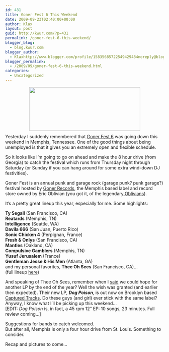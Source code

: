 ```yaml
---
id: 431
title: Goner Fest 6 This Weekend
date: 2009-09-23T02:40:00+00:00
author: Klax
layout: post
guid: http://kwur.com/?p=431
permalink: /goner-fest-6-this-weekend/
blogger_blog:
  - blog.kwur.com
blogger_author:
  - Klaxhttp://www.blogger.com/profile/15835685722549429484noreply@blogger.com
blogger_permalink:
  - /2009/09/goner-fest-6-this-weekend.html
categories:
  - Uncategorized
---
```

<div class="pf-content">
  <p>
    <a onblur="try {parent.deselectBloggerImageGracefully();} catch(e) {}" href="http://www.goner-records.com/gonerfest/IMAGES/GONERFEST-LOGO_72DPI.jpg"><img style="margin: 0px auto 10px; display: block; text-align: center; cursor: pointer; width: 353px; height: 138px;" src="http://www.goner-records.com/gonerfest/IMAGES/GONERFEST-LOGO_72DPI.jpg" alt="" border="0" /></a>Yesterday I suddenly remembered that <a href="http://www.goner-records.com/gonerfest/">Goner Fest 6</a> was going down this weekend in Memphis, Tennessee. One of the good things about being unemployed is that it gives you an extremely open and flexible schedule.
  </p>
  
  <p>
    So it looks like I&#8217;m going to go on ahead and make the 8 hour drive (from Georgia) to catch the festival which runs from Thursday night through Saturday (or Sunday if you can hang around for some extra wind-down DJ festivities).
  </p>
  
  <p>
    Goner Fest is an annual punk and garage rock (garage punk? punk garage?) festival hosted by <a href="http://www.goner-records.com/mainpage.php">Goner Records</a>, the Memphis based label and record store owned by Eric Oblivian (you got it, of the legendary<a href="http://www.allmusic.com/cg/amg.dll?p=amg&searchlink=OBLIVIANS&sql=11:jifyxqlhldte%7ET1"> Oblivians</a>).
  </p>
  
  <p>
    It&#8217;s a pretty great lineup this year, especially for me. Some highlights:
  </p>
  
  <p>
    <span style="font-weight: bold;">Ty Segall</span> (San Francisco, CA)<br /><span style="font-weight: bold;">Reatards</span> (Memphis, TN)<br /><span style="font-weight: bold;">Intelligence</span> (Seattle, WA)<br /><span style="font-weight: bold;">Davila 666</span> (San Juan, Puerto Rico)<br /><span style="font-weight: bold;">Sonic Chicken 4</span> (Perpignan, France)<br /><span style="font-weight: bold;">Fresh & Onlys</span> (San Francisco, CA)<br /><span style="font-weight: bold;">Mantles</span> (Oakland, CA)<br /><span style="font-weight: bold;">Compulsive Gamblers</span> (Memphis, TN)<br /><span style="font-weight: bold;">Yusuf Jerusalem</span> (France)<br /><span style="font-weight: bold;">Gentleman Jesse & His Men</span> (Atlanta, GA)<br />and my personal favorites, <span style="font-weight: bold;">Thee Oh Sees</span> (San Francisco, CA)&#8230;<br />(full lineup <a href="http://www.goner-records.com/gonerfest/gf6-schedule.php">here</a>)
  </p>
  
  <p>
    And speaking of Thee Oh Sees, remember when I <a href="http://www.kwur.com/blog/2009/06/some-2009-favorites-thus-far.html">said</a> we could hope for another LP by the end of the year? Well the wish was granted (and earlier then expected). Their new LP, <span style="font-weight: bold; font-style: italic;">Dog Poison</span>, is out now on Brooklyn based <a href="http://capturedtracks.com/releases.php">Captured Tracks</a>. Do these guys (and girl) ever stick with the same label? Anyway, I know what I&#8217;ll be picking up this weekend&#8230;<br />[EDIT: <span style="font-style: italic;">Dog Poison</span> is, in fact, a 45 rpm 12&#8243; EP: 10 songs, 23 minutes. Full review coming&#8230;]
  </p>
  
  <p>
    Suggestions for bands to catch welcomed.<br />But after all, Memphis is only a four hour drive from St. Louis. Something to consider.
  </p>
  
  <p>
    Recap and pictures to come&#8230;
  </p>
</div>